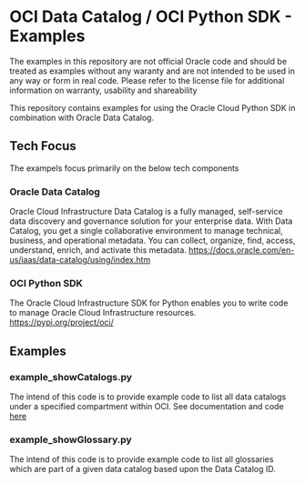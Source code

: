 # OCI Data Catalog / OCI Python SDK - Examples
The examples in this repository are not official Oracle code and should be treated as examples without any waranty and are not intended to be used in any way or form in real code. Please refer to the license file for additional information on warranty, usability and shareability 

This repository contains examples for using the Oracle Cloud Python SDK in combination with Oracle Data Catalog.

## Tech Focus
The exampels focus primarily on the below tech components

### Oracle Data Catalog
Oracle Cloud Infrastructure Data Catalog is a fully managed, self-service data discovery and governance solution for your enterprise data. With Data Catalog, you get a single collaborative environment to manage technical, business, and operational metadata. You can collect, organize, find, access, understand, enrich, and activate this metadata. 
https://docs.oracle.com/en-us/iaas/data-catalog/using/index.htm

### OCI Python SDK
The Oracle Cloud Infrastructure SDK for Python enables you to write code to manage Oracle Cloud Infrastructure resources.
https://pypi.org/project/oci/

## Examples

### example_showCatalogs.py
The intend of this code is to provide example code to list all data catalogs under a specified compartment within OCI. 
See documentation and code [here](/exampleCode/example_showCatalogs.md)

### example_showGlossary.py
The intend of this code is to provide example code to list all glossaries which are part of a given data catalog based upon the Data Catalog ID.
